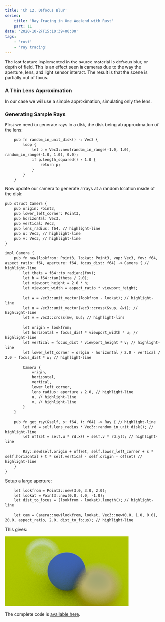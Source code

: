 ```yaml
---
title: 'Ch 12. Defocus Blur'
series:
    title: 'Ray Tracing in One Weekend with Rust'
    part: 11
date: '2020-10-27T15:10:39+00:00'
tags:
    - 'rust'
    - 'ray tracing'
---
```


The last feature implemented in the source material is defocus blur, or depth of field.
This is an effect seen in cameras due to the way the aperture, lens, and light sensor interact.
The result is that the scene is partially out of focus.

### A Thin Lens Approximation

In our case we will use a simple approximation, simulating only the lens.

### Generating Sample Rays

First we need to generate rays in a disk, the disk being ab approximation of the lens:

```rust{numberLines: true}
    pub fn random_in_unit_disk() -> Vec3 {
        loop {
            let p = Vec3::new(random_in_range(-1.0, 1.0), random_in_range(-1.0, 1.0), 0.0);
            if p.length_squared() < 1.0 {
                return p;
            }
        }
    }
```

Now update our camera to generate arrays at a random location inside of the disk:

```rust{numberLines:true}
pub struct Camera {
    pub origin: Point3,
    pub lower_left_corner: Point3,
    pub horizontal: Vec3,
    pub vertical: Vec3,
    pub lens_radius: f64, // highlight-line
    pub u: Vec3, // highlight-line
    pub v: Vec3, // highlight-line
}

impl Camera {
    pub fn new(lookfrom: Point3, lookat: Point3, vup: Vec3, fov: f64, aspect_ratio: f64, aperture: f64, focus_dist: f64) -> Camera { // highlight-line
        let theta = f64::to_radians(fov);
        let h = f64::tan(theta / 2.0);
        let viewport_height = 2.0 * h;
        let viewport_width = aspect_ratio * viewport_height;

        let w = Vec3::unit_vector(lookfrom - lookat); // highlight-line
        let u = Vec3::unit_vector(Vec3::cross(&vup, &w)); // highlight-line
        let v = Vec3::cross(&w, &u); // highlight-line

        let origin = lookfrom;
        let horizontal = focus_dist * viewport_width * u; // highlight-line
        let vertical = focus_dist * viewport_height * v; // highlight-line
        let lower_left_corner = origin - horizontal / 2.0 - vertical / 2.0 - focus_dist * w; // highlight-line

        Camera {
            origin,
            horizontal,
            vertical,
            lower_left_corner,
            lens_radius: aperture / 2.0, // highlight-line
            u, // highlight-line
            v, // highlight-line
        }
    }

    pub fn get_ray(&self, s: f64, t: f64) -> Ray { // highlight-line
        let rd = self.lens_radius * Vec3::random_in_unit_disk(); // highlight-line
        let offset = self.u * rd.x() + self.v * rd.y(); // highlight-line

        Ray::new(self.origin + offset, self.lower_left_corner + s * self.horizontal + t * self.vertical - self.origin - offset) // highlight-line
    }
}
```

Setup a large aperture:

```rust{numberLines: true}
    let lookfrom = Point3::new(3.0, 3.0, 2.0);
    let lookat = Point3::new(0.0, 0.0, -1.0);
    let dist_to_focus = (lookfrom - lookat).length(); // highlight-line

    let cam = Camera::new(lookfrom, lookat, Vec3::new(0.0, 1.0, 0.0), 20.0, aspect_ratio, 2.0, dist_to_focus); // highlight-line
```

This gives:

![Spheres with depth-of-field](./defocus.png "Spheres with depth-of-field")

The complete code is [available here](https://github.com/austindoupnik/ray-tracing-in-one-weekend-with-rust/tree/v0.0.1-chapter.12).